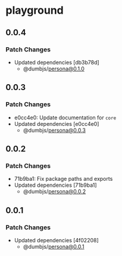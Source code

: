 # playground

## 0.0.4

### Patch Changes

- Updated dependencies [db3b78d]
  - @dumbjs/persona@0.1.0

## 0.0.3

### Patch Changes

- e0cc4e0: Update documentation for `core`
- Updated dependencies [e0cc4e0]
  - @dumbjs/persona@0.0.3

## 0.0.2

### Patch Changes

- 71b9ba1: Fix package paths and exports
- Updated dependencies [71b9ba1]
  - @dumbjs/persona@0.0.2

## 0.0.1

### Patch Changes

- Updated dependencies [4f02208]
  - @dumbjs/persona@0.0.1
